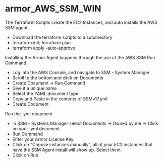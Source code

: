 # armor_AWS_SSM_WIN

The Terraform Scripts create the EC2 Instances, and auto installs the AWS SSM agent.
- Download the terraform scripts to a subdirectory
- terraform init; terraform plan
- terraform apply -auto-approve

Installing the Armor Agent happens through the use of the AWS SSM Run Command.
- Log into the AWS Console, and navigate to SSM - System Manager
- Scroll to the bottom and click on Documents
- Create Document -> Run Command
- Give it a unique name
- Select the YAML document type
- Copy and Paste in the contents of SSMv17.yml
- Create Document

Run the .yml document
- in SSM - Systems Manager select Documents -> Owned by me -> Click on your .yml document
- Run Command
- Enter your Armor License Key
- Click on "Choose instances manually", all of your EC2 instances that have the SSM Agent install will show up. Select them.
- Click on Run.
